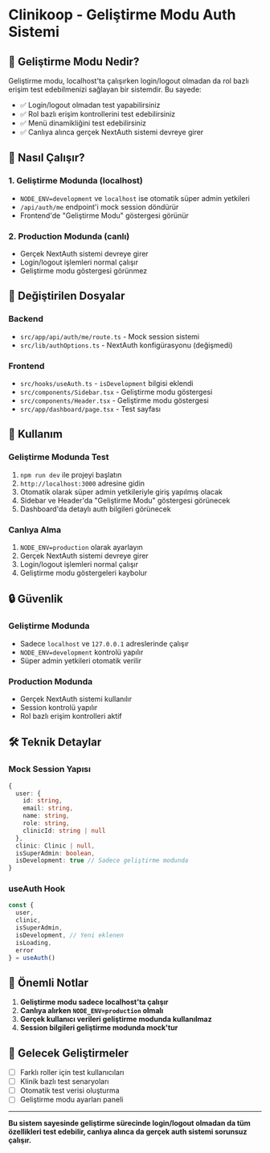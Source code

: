# Clinikoop - Geliştirme Modu Auth Sistemi

## 🚀 Geliştirme Modu Nedir?

Geliştirme modu, localhost'ta çalışırken login/logout olmadan da rol bazlı erişim test edebilmenizi sağlayan bir sistemdir. Bu sayede:

- ✅ Login/logout olmadan test yapabilirsiniz
- ✅ Rol bazlı erişim kontrollerini test edebilirsiniz
- ✅ Menü dinamikliğini test edebilirsiniz
- ✅ Canlıya alınca gerçek NextAuth sistemi devreye girer

## 🔧 Nasıl Çalışır?

### 1. Geliştirme Modunda (localhost)
- `NODE_ENV=development` ve `localhost` ise otomatik süper admin yetkileri
- `/api/auth/me` endpoint'i mock session döndürür
- Frontend'de "Geliştirme Modu" göstergesi görünür

### 2. Production Modunda (canlı)
- Gerçek NextAuth sistemi devreye girer
- Login/logout işlemleri normal çalışır
- Geliştirme modu göstergesi görünmez

## 📁 Değiştirilen Dosyalar

### Backend
- `src/app/api/auth/me/route.ts` - Mock session sistemi
- `src/lib/authOptions.ts` - NextAuth konfigürasyonu (değişmedi)

### Frontend
- `src/hooks/useAuth.ts` - `isDevelopment` bilgisi eklendi
- `src/components/Sidebar.tsx` - Geliştirme modu göstergesi
- `src/components/Header.tsx` - Geliştirme modu göstergesi
- `src/app/dashboard/page.tsx` - Test sayfası

## 🎯 Kullanım

### Geliştirme Modunda Test
1. `npm run dev` ile projeyi başlatın
2. `http://localhost:3000` adresine gidin
3. Otomatik olarak süper admin yetkileriyle giriş yapılmış olacak
4. Sidebar ve Header'da "Geliştirme Modu" göstergesi görünecek
5. Dashboard'da detaylı auth bilgileri görünecek

### Canlıya Alma
1. `NODE_ENV=production` olarak ayarlayın
2. Gerçek NextAuth sistemi devreye girer
3. Login/logout işlemleri normal çalışır
4. Geliştirme modu göstergeleri kaybolur

## 🔒 Güvenlik

### Geliştirme Modunda
- Sadece `localhost` ve `127.0.0.1` adreslerinde çalışır
- `NODE_ENV=development` kontrolü yapılır
- Süper admin yetkileri otomatik verilir

### Production Modunda
- Gerçek NextAuth sistemi kullanılır
- Session kontrolü yapılır
- Rol bazlı erişim kontrolleri aktif

## 🛠️ Teknik Detaylar

### Mock Session Yapısı
```typescript
{
  user: {
    id: string,
    email: string,
    name: string,
    role: string,
    clinicId: string | null
  },
  clinic: Clinic | null,
  isSuperAdmin: boolean,
  isDevelopment: true // Sadece geliştirme modunda
}
```

### useAuth Hook
```typescript
const { 
  user, 
  clinic, 
  isSuperAdmin, 
  isDevelopment, // Yeni eklenen
  isLoading, 
  error 
} = useAuth()
```

## 🚨 Önemli Notlar

1. **Geliştirme modu sadece localhost'ta çalışır**
2. **Canlıya alırken `NODE_ENV=production` olmalı**
3. **Gerçek kullanıcı verileri geliştirme modunda kullanılmaz**
4. **Session bilgileri geliştirme modunda mock'tur**

## 🔄 Gelecek Geliştirmeler

- [ ] Farklı roller için test kullanıcıları
- [ ] Klinik bazlı test senaryoları
- [ ] Otomatik test verisi oluşturma
- [ ] Geliştirme modu ayarları paneli

---

**Bu sistem sayesinde geliştirme sürecinde login/logout olmadan da tüm özellikleri test edebilir, canlıya alınca da gerçek auth sistemi sorunsuz çalışır.** 
